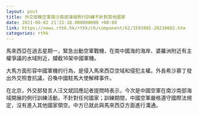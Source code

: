 ```yaml
---
layout: post
title: 外交部稱空軍南沙南部海域例行訓練不針對其他國家　
date: 2021-06-02 21:21:16.000000000 +08:00
link: https://news.rthk.hk/rthk/ch/component/k2/1593985-20210602.htm
categories: rthk
---
```


馬來西亞在過去星期一，緊急出動空軍戰機，在南中國海的海岸、婆羅洲附近有主權爭議的水域附近，攔截16架中國軍機。

大馬方面形容中國軍機的行為，是侵入馬來西亞空域和侵犯主權。外長希沙慕丁發出外交照會抗議，召喚中國駐馬大使解釋事件。

在北京，外交部發言人汪文斌回應記者提問時表示，今次是中國空軍在南沙南部海域開展的例行訓練活動，不針對任何國家；訓練期間，中國空軍嚴格遵守國際法規定，沒有進入其他國家領空。中方已就此與馬來西亞方面進行溝通。
